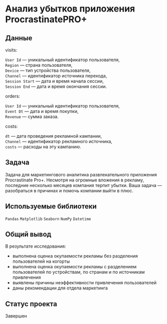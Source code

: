 # Анализ убытков приложения ProcrastinatePRO+

## Данные

visits:

`User Id` — уникальный идентификатор пользователя,\
`Region` — страна пользователя,\
`Device` — тип устройства пользователя,\
`Channel` — идентификатор источника перехода,\
`Session Start` — дата и время начала сессии,\
`Session End` — дата и время окончания сессии.

orders:

`User Id` — уникальный идентификатор пользователя,\
`Event Dt` — дата и время покупки,\
`Revenue` — сумма заказа.

costs:

`dt` — дата проведения рекламной кампании,\
`Channel` — идентификатор рекламного источника,\
`costs` — расходы на эту кампанию.

## Задача

Задача для маркетингового аналитика развлекательного приложения Procrastinate Pro+. Несмотря на огромные вложения в рекламу, последние несколько месяцев компания терпит убытки. Ваша задача — разобраться в причинах и помочь компании выйти в плюс.

## Используемые библиотеки

`Pandas` `Matplotlib` `Seaborn` `NumPy` `Datetime`

## Общий вывод

В результате исследования:
- выполнена оценка окупаемости рекламы без разделения пользователей на когорты
- выполнена оценка окупаемости рекламы с разделением пользователей по устройствам, по странам и по источникам привлечения
- выявлены причины неэффективности привлечения пользователей
- даны рекомендации для отдела маркетинга

## Статус проекта

Завершен
